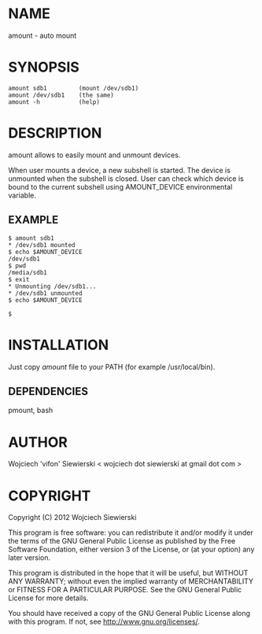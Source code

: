 NAME
====

amount - auto mount

SYNOPSIS
========

    amount sdb1         (mount /dev/sdb1)
    amount /dev/sdb1    (the same)
    amount -h           (help)

DESCRIPTION
===========

amount allows to easily mount and unmount devices.

When user mounts a device, a new subshell is started. The device is unmounted
when the subshell is closed. User can check which device is bound to the current
subshell using AMOUNT_DEVICE environmental variable.

EXAMPLE
-------

    $ amount sdb1
    * /dev/sdb1 mounted
    $ echo $AMOUNT_DEVICE
    /dev/sdb1
    $ pwd
    /media/sdb1
    $ exit
    * Unmounting /dev/sdb1...
    * /dev/sdb1 unmounted
    $ echo $AMOUNT_DEVICE

    $

INSTALLATION
============

Just copy _amount_ file to your PATH (for example /usr/local/bin).

DEPENDENCIES
------------

pmount, bash

AUTHOR
======

Wojciech 'vifon' Siewierski < wojciech dot siewierski at gmail dot com >

COPYRIGHT
=========

Copyright (C) 2012  Wojciech Siewierski

This program is free software: you can redistribute it and/or modify
it under the terms of the GNU General Public License as published by
the Free Software Foundation, either version 3 of the License, or
(at your option) any later version.

This program is distributed in the hope that it will be useful,
but WITHOUT ANY WARRANTY; without even the implied warranty of
MERCHANTABILITY or FITNESS FOR A PARTICULAR PURPOSE.  See the
GNU General Public License for more details.

You should have received a copy of the GNU General Public License
along with this program.  If not, see <http://www.gnu.org/licenses/>.
